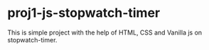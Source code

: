 # proj1-js-stopwatch-timer
This is simple project with the help of HTML, CSS and Vanilla js on stopwatch-timer.
